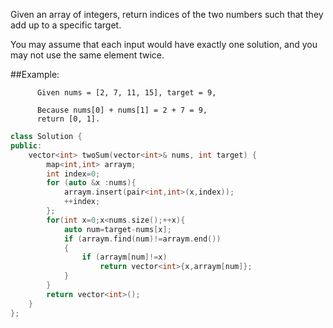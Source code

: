 Given an array of integers, return indices of the two numbers such that they add up to a specific target.

You may assume that each input would have exactly one solution, and you may not use the same element twice.

##Example:
```
      Given nums = [2, 7, 11, 15], target = 9,

      Because nums[0] + nums[1] = 2 + 7 = 9,
      return [0, 1].
```
```cpp
class Solution {
public:
    vector<int> twoSum(vector<int>& nums, int target) {
        map<int,int> arraym;
        int index=0;
        for (auto &x :nums){
            arraym.insert(pair<int,int>(x,index));
            ++index;
        };
        for(int x=0;x<nums.size();++x){
            auto num=target-nums[x];
            if (arraym.find(num)!=arraym.end())
            {
                if (arraym[num]!=x)
                    return vector<int>{x,arraym[num]};
            }
        }
        return vector<int>();
    }
};
```
